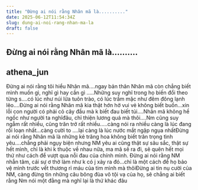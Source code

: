 ```yaml
---
title: "Đừng ai nói rằng Nhân mã là.........."
date: 2025-06-12T11:54:34Z
slug: dung-ai-noi-rang-nhan-ma-la
draft: false
---
```


## Đừng ai nói rằng Nhân mã là..........

## athena_jun

Đừng ai nói rằng tôi hiểu Nhân mã....ngay bản thân Nhân mã còn chẳng biết mình muốn gì, nghĩ gì hay cần gì .....Những suy nghĩ trong họ biến đổi theo từng s....có lúc như núi lửa tuôn trào, có lúc trầm mặc như đêm đông lạnh lẽo....​Đừng ai nói rằng Nhân mã kia thật hớn hở vui vẻ không biết buồn...xin lỗi con người có phải cỏ cây đầu mà k biết đau biết tủi....Nhân mã không hề ngốc như người ta nghĩ​đâu, chỉ thiện lương quá mà thôi....Nm cũng suy ngẫm rất nhiều, cũng trăn trở rất nhiều.....càng nói ra nhiều càng là lúc đang rối loạn nhất...càng cười to ....lại càng là lúc nước mắt ngập ngụa nhất​Đừng ai nói rằng Nhân mã là những kẻ trăng hoa không biết trân trọng tình yêu....chẳng phải ngụy biện nhưng NM yêu ai cũng thật sự sâu sắc, thật sự hết mình, chỉ là khi k thuộc về nhau nữa, ma mã sẽ ra đi, sẽ quên hết mọi thứ như cách để vượt qua nỗi đau của chính mình. ​Đừng ai nói rằng NM nhẫn tâm, cái sự ơ thờ làm như k có j xảy ra đó...chỉ là một cách để họ bảo vệ mình trước vết thương rỉ máu của tim mình mà thôi​Đừng ai tin nụ cười của NM, càng đừng tin những câu bông đùa vô tội vạ của họ, sẽ chẳng ai biết rằng Nm nói một đằng mà nghĩ lại là thứ khác đâu ​